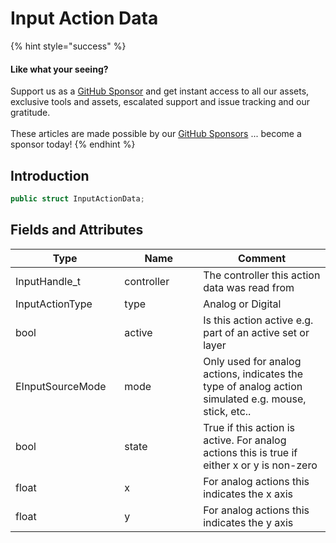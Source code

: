 # Input Action Data

{% hint style="success" %}
#### Like what your seeing?

Support us as a [GitHub Sponsor](../../../become-a-sponsor/) and get instant access to all our assets, exclusive tools and assets, escalated support and issue tracking and our gratitude.\
\
These articles are made possible by our [GitHub Sponsors](../../../become-a-sponsor/) ... become a sponsor today!
{% endhint %}

## Introduction

```csharp
public struct InputActionData;
```

## Fields and Attributes

<table><thead><tr><th width="181.56643368118847">Type</th><th width="173.82668241105068">Name</th><th width="375.82373346952215">Comment</th></tr></thead><tbody><tr><td>InputHandle_t</td><td>controller</td><td>The controller this action data was read from</td></tr><tr><td>InputActionType</td><td>type</td><td>Analog or Digital </td></tr><tr><td>bool</td><td>active</td><td>Is this action active e.g. part of an active set or layer</td></tr><tr><td>EInputSourceMode</td><td>mode</td><td>Only used for analog actions, indicates the type of analog action simulated e.g. mouse, stick, etc..</td></tr><tr><td>bool</td><td>state</td><td>True if this action is active. For analog actions this is true if either x or y is non-zero</td></tr><tr><td>float</td><td>x</td><td>For analog actions this indicates the x axis</td></tr><tr><td>float </td><td>y</td><td>For analog actions this indicates the y axis</td></tr></tbody></table>

